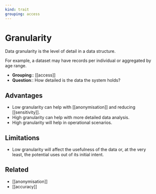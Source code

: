 ```yaml
---
kind: trait
grouping: access
---
```

# Granularity

Data granularity is the level of detail in a data structure.

For example, a dataset may have records per individual or aggregated by age range.

- **Grouping**:: [[access]]
- **Question**:: How detailed is the data the system holds?


## Advantages

- Low granularity can help with [[anonymisation]] and reducing [[sensitivity]].
- High granularity can help with more detailed data analysis.
- High granularity will help in operational scenarios.


## Limitations

- Low granularity will affect the usefulness of the data or, at the very least, the potential uses out of its initial intent.


## Related

- [[anonymisation]]
- [[accuracy]]